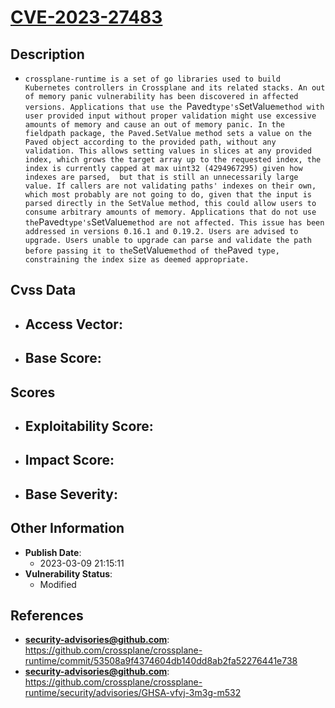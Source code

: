 
# [CVE-2023-27483](https://github.com/crossplane/crossplane-runtime/commit/53508a9f4374604db140dd8ab2fa52276441e738)

## Description

- `crossplane-runtime is a set of go libraries used to build Kubernetes controllers in Crossplane and its related stacks. An out of memory panic vulnerability has been discovered in affected versions. Applications that use the `Paved` type's `SetValue` method with user provided input without proper validation might use excessive amounts of memory and cause an out of memory panic. In the fieldpath package, the Paved.SetValue method sets a value on the Paved object according to the provided path, without any validation. This allows setting values in slices at any provided index, which grows the target array up to the requested index, the index is currently capped at max uint32 (4294967295) given how indexes are parsed,  but that is still an unnecessarily large value. If callers are not validating paths' indexes on their own, which most probably are not going to do, given that the input is parsed directly in the SetValue method, this could allow users to consume arbitrary amounts of memory. Applications that do not use the `Paved` type's `SetValue` method are not affected. This issue has been addressed in versions 0.16.1 and 0.19.2. Users are advised to upgrade. Users unable to upgrade can parse and validate the path before passing it to the `SetValue` method of the `Paved` type, constraining the index size as deemed appropriate.`

## Cvss Data

- **Access Vector**:
  - 
- **Base Score**:
  - 

## Scores

- **Exploitability Score**:
  - 
- **Impact Score**:
  - 
- **Base Severity**:
  - 

## Other Information

- **Publish Date**:
  - 2023-03-09 21:15:11
- **Vulnerability Status**:
  - Modified

## References

- **security-advisories@github.com**: https://github.com/crossplane/crossplane-runtime/commit/53508a9f4374604db140dd8ab2fa52276441e738
- **security-advisories@github.com**: https://github.com/crossplane/crossplane-runtime/security/advisories/GHSA-vfvj-3m3g-m532
